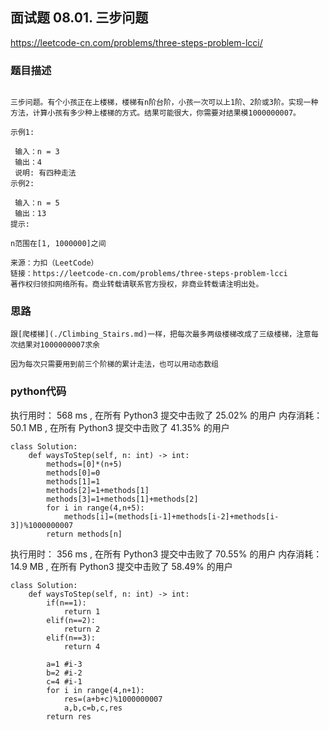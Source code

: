 ## 面试题 08.01. 三步问题

https://leetcode-cn.com/problems/three-steps-problem-lcci/



### 题目描述

```

三步问题。有个小孩正在上楼梯，楼梯有n阶台阶，小孩一次可以上1阶、2阶或3阶。实现一种方法，计算小孩有多少种上楼梯的方式。结果可能很大，你需要对结果模1000000007。

示例1:

 输入：n = 3 
 输出：4
 说明: 有四种走法
示例2:

 输入：n = 5
 输出：13
提示:

n范围在[1, 1000000]之间

来源：力扣（LeetCode）
链接：https://leetcode-cn.com/problems/three-steps-problem-lcci
著作权归领扣网络所有。商业转载请联系官方授权，非商业转载请注明出处。
```



### 思路

```
跟[爬楼梯](./Climbing_Stairs.md)一样，把每次最多两级楼梯改成了三级楼梯，注意每次结果对1000000007求余

因为每次只需要用到前三个阶梯的累计走法，也可以用动态数组
```



### python代码
执行用时：
568 ms
, 在所有 Python3 提交中击败了
25.02%
的用户
内存消耗：
50.1 MB
, 在所有 Python3 提交中击败了
41.35%
的用户
```
class Solution:
    def waysToStep(self, n: int) -> int:
        methods=[0]*(n+5)
        methods[0]=0
        methods[1]=1
        methods[2]=1+methods[1]
        methods[3]=1+methods[1]+methods[2]
        for i in range(4,n+5):
            methods[i]=(methods[i-1]+methods[i-2]+methods[i-3])%1000000007
        return methods[n]
```


执行用时：
356 ms
, 在所有 Python3 提交中击败了
70.55%
的用户
内存消耗：
14.9 MB
, 在所有 Python3 提交中击败了
58.49%
的用户

```
class Solution:
    def waysToStep(self, n: int) -> int:
        if(n==1):
            return 1
        elif(n==2):
            return 2
        elif(n==3):
            return 4

        a=1 #i-3
        b=2 #i-2
        c=4 #i-1
        for i in range(4,n+1):
            res=(a+b+c)%1000000007
            a,b,c=b,c,res
        return res
```